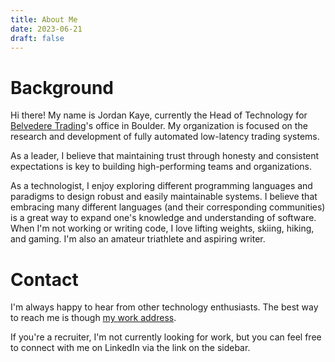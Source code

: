 ```yaml
---
title: About Me
date: 2023-06-21
draft: false
---
```


# Background

Hi there! My name is Jordan Kaye, currently the Head of Technology for [Belvedere
Trading](http://www.belvederetrading.com)'s office in Boulder. My organization is focused on the research and
development of fully automated low-latency trading systems.

As a leader, I believe that maintaining trust through honesty and consistent expectations is key to building
high-performing teams and organizations.

As a technologist, I enjoy exploring different programming languages and paradigms to design robust and easily
maintainable systems. I believe that embracing many different languages (and their corresponding communities) is a great
way to expand one's knowledge and understanding of software.  When I'm not working or writing code, I love lifting
weights, skiing, hiking, and gaming. I'm also an amateur triathlete and aspiring writer.

# Contact

I'm always happy to hear from other technology enthusiasts. The best way to reach me is though
[my work address](mailto:jkaye@belvederetrading.com).

If you're a recruiter, I'm not currently looking for work, but you can feel free to connect with me on LinkedIn via the
link on the sidebar.
